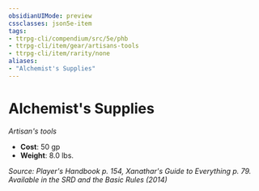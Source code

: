 ```yaml
---
obsidianUIMode: preview
cssclasses: json5e-item
tags:
- ttrpg-cli/compendium/src/5e/phb
- ttrpg-cli/item/gear/artisans-tools
- ttrpg-cli/item/rarity/none
aliases: 
- "Alchemist's Supplies"
---
```

# Alchemist's Supplies
*Artisan's tools*  


- **Cost**: 50 gp
- **Weight**: 8.0 lbs.

*Source: Player's Handbook p. 154, Xanathar's Guide to Everything p. 79. Available in the <span title='Systems Reference Document (5.1)'>SRD</span> and the Basic Rules (2014)*